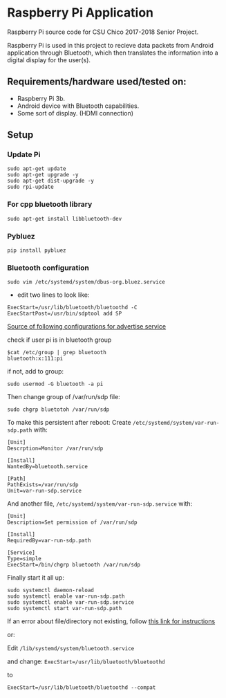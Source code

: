 # Raspberry Pi Application

Raspberry Pi source code for CSU Chico 2017-2018 Senior Project.

Raspberry Pi is used in this project to recieve data packets from Android application through Bluetooth, which then translates the information into a digital display for the user(s).

## Requirements/hardware used/tested on:
 * Raspberry Pi 3b. 
 * Android device with Bluetooth capabilities.
 * Some sort of display. (HDMI connection)
 
## Setup
### Update Pi
```
sudo apt-get update
sudo apt-get upgrade -y
sudo apt-get dist-upgrade -y
sudo rpi-update 
```

### For cpp bluetooth library
`sudo apt-get install libbluetooth-dev`

### Pybluez
`pip install pybluez`

### Bluetooth configuration
`sudo vim /etc/systemd/system/dbus-org.bluez.service`

  * edit two lines to look like:
```
ExecStart=/usr/lib/bluetooth/bluetoothd -C 
ExecStartPost=/usr/bin/sdptool add SP
```

[Source of following configurations for advertise service](https://stackoverflow.com/questions/34599703/rfcomm-bluetooth-permission-denied-error-raspberry-pi)

check if user pi is in bluetooth group
```
$cat /etc/group | grep bluetooth
bluetooth:x:111:pi
```
if not, add to group:

`sudo usermod -G bluetooth -a pi`

Then change group of /var/run/sdp file:

`sudo chgrp bluetotoh /var/run/sdp`

To make this persistent after reboot:
Create `/etc/systemd/system/var-run-sdp.path` with:
```
[Unit]
Descrption=Monitor /var/run/sdp

[Install]
WantedBy=bluetooth.service

[Path]
PathExists=/var/run/sdp
Unit=var-run-sdp.service
```

And another file, `/etc/systemd/system/var-run-sdp.service` with:
```
[Unit]
Description=Set permission of /var/run/sdp

[Install]
RequiredBy=var-run-sdp.path

[Service]
Type=simple
ExecStart=/bin/chgrp bluetooth /var/run/sdp
```

Finally start it all up:
```
sudo systemctl daemon-reload
sudo systemctl enable var-run-sdp.path
sudo systemctl enable var-run-sdp.service
sudo systemctl start var-run-sdp.path
```

If an error about file/directory not existing, follow [this link for instructions](https://www.raspberrypi.org/forums/viewtopic.php?t=132470)

or:

Edit `/lib/systemd/system/bluetooth.service`

and change:
`ExecStart=/usr/lib/bluetooth/bluetoothd`

to

`ExecStart=/usr/lib/bluetooth/bluetoothd --compat`


